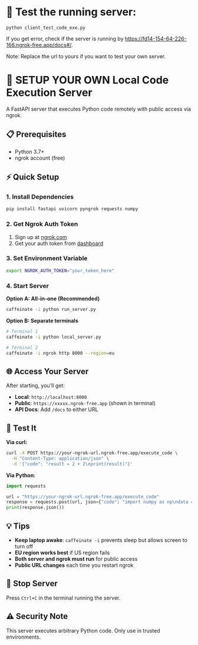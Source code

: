 # 🚀 Test the running server:

```
python client_test_code_exe.py
```
If you get error, check if the server is running by
https://fd14-154-64-226-166.ngrok-free.app/docs#/.

Note: Replace the url to yours if you want to test your own server.

# 🚀 SETUP YOUR OWN Local Code Execution Server

A FastAPI server that executes Python code remotely with public access via ngrok.

## 📋 Prerequisites

- Python 3.7+
- ngrok account (free)

## ⚡ Quick Setup

### 1. Install Dependencies
```bash
pip install fastapi uvicorn pyngrok requests numpy
```

### 2. Get Ngrok Auth Token
1. Sign up at [ngrok.com](https://ngrok.com)
2. Get your auth token from [dashboard](https://dashboard.ngrok.com/get-started/your-authtoken)

### 3. Set Environment Variable
```bash
export NGROK_AUTH_TOKEN="your_token_here"
```

### 4. Start Server
**Option A: All-in-one (Recommended)**
```bash
caffeinate -i python run_server.py
```

**Option B: Separate terminals**
```bash
# Terminal 1
caffeinate -i python local_server.py

# Terminal 2  
caffeinate -i ngrok http 8000 --region=eu
```

## 🌐 Access Your Server

After starting, you'll get:
- **Local**: `http://localhost:8000`
- **Public**: `https://xxxxx.ngrok-free.app` (shown in terminal)
- **API Docs**: Add `/docs` to either URL

## 🧪 Test It

**Via curl:**
```bash
curl -X POST https://your-ngrok-url.ngrok-free.app/execute_code \
  -H "Content-Type: application/json" \
  -d '{"code": "result = 2 + 2\nprint(result)"}'
```

**Via Python:**
```python
import requests

url = "https://your-ngrok-url.ngrok-free.app/execute_code"
response = requests.post(url, json={"code": "import numpy as np\ndata = np.array([1,2,3])\nresult = data.mean()"})
print(response.json())
```

## 💡 Tips

- **Keep laptop awake**: `caffeinate -i` prevents sleep but allows screen to turn off
- **EU region works best** if US region fails
- **Both server and ngrok must run** for public access
- **Public URL changes** each time you restart ngrok

## 🛑 Stop Server

Press `Ctrl+C` in the terminal running the server.



## ⚠️ Security Note

This server executes arbitrary Python code. Only use in trusted environments.

